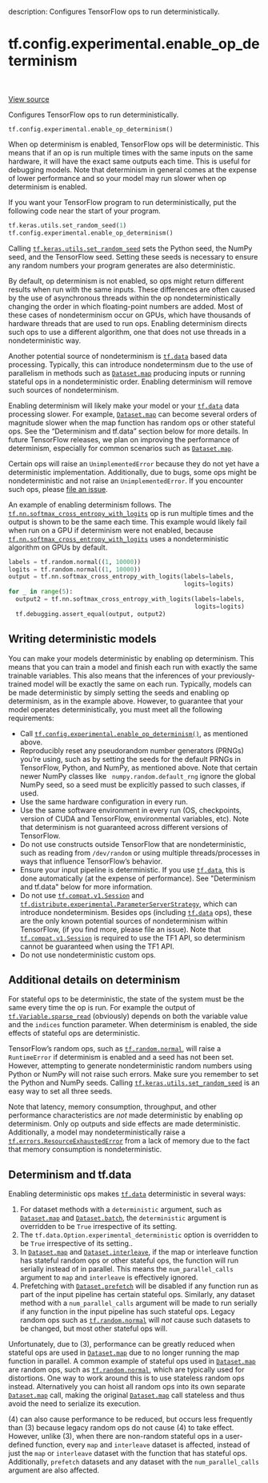 description: Configures TensorFlow ops to run deterministically.

<div itemscope itemtype="http://developers.google.com/ReferenceObject">
<meta itemprop="name" content="tf.config.experimental.enable_op_determinism" />
<meta itemprop="path" content="Stable" />
</div>

# tf.config.experimental.enable_op_determinism

<!-- Insert buttons and diff -->

<table class="tfo-notebook-buttons tfo-api nocontent" align="left">

</table>

<a target="_blank" class="external" href="/code/stable/tensorflow/python/framework/config.py">View source</a>



Configures TensorFlow ops to run deterministically.

<pre class="devsite-click-to-copy prettyprint lang-py tfo-signature-link">
<code>tf.config.experimental.enable_op_determinism()
</code></pre>



<!-- Placeholder for "Used in" -->

When op determinism is enabled, TensorFlow ops will be deterministic. This
means that if an op is run multiple times with the same inputs on the same
hardware, it will have the exact same outputs each time. This is useful for
debugging models. Note that determinism in general comes at the expense of
lower performance and so your model may run slower when op determinism is
enabled.

If you want your TensorFlow program to run deterministically, put the
following code near the start of your program.

```python
tf.keras.utils.set_random_seed(1)
tf.config.experimental.enable_op_determinism()
```

Calling <a href="../../../tf/keras/utils/set_random_seed.md"><code>tf.keras.utils.set_random_seed</code></a> sets the Python seed, the NumPy seed,
and the TensorFlow seed. Setting these seeds is necessary to ensure any random
numbers your program generates are also deterministic.

By default, op determinism is not enabled, so ops might return different
results when run with the same inputs. These differences are often caused by
the use of asynchronous threads within the op nondeterministically changing
the order in which floating-point numbers are added. Most of these cases of
nondeterminism occur on GPUs, which have thousands of hardware threads that
are used to run ops. Enabling determinism directs such ops to use a different
algorithm, one that does not use threads in a nondeterministic way.

Another potential source of nondeterminism is <a href="../../../tf/data.md"><code>tf.data</code></a> based data processing.
Typically, this can introduce nondeterminsm due to the use of parallelism in
methods such as <a href="../../../tf/data/Dataset.md#map"><code>Dataset.map</code></a> producing inputs or running stateful ops in a
nondeterministic order. Enabling determinism will remove such sources of
nondeterminism.

Enabling determinism will likely make your model or your <a href="../../../tf/data.md"><code>tf.data</code></a> data
processing slower. For example, <a href="../../../tf/data/Dataset.md#map"><code>Dataset.map</code></a> can become several orders of
magnitude slower when the map function has random ops or other stateful ops.
See the “Determinism and tf.data” section below for more details. In future
TensorFlow releases, we plan on improving the performance of determinism,
especially for common scenarios such as <a href="../../../tf/data/Dataset.md#map"><code>Dataset.map</code></a>.

Certain ops will raise an `UnimplementedError` because they do not yet have a
deterministic implementation. Additionally, due to bugs, some ops might be
nondeterministic and not raise an `UnimplementedError`. If you encounter such
ops, please [file an issue](https://github.com/tensorflow/tensorflow/issues).

An example of enabling determinism follows. The
<a href="../../../tf/nn/softmax_cross_entropy_with_logits.md"><code>tf.nn.softmax_cross_entropy_with_logits</code></a> op is run multiple times and the
output is shown to be the same each time. This example would likely fail when
run on a GPU if determinism were not enabled, because
<a href="../../../tf/nn/softmax_cross_entropy_with_logits.md"><code>tf.nn.softmax_cross_entropy_with_logits</code></a> uses a nondeterministic algorithm on
GPUs by default.

```python
labels = tf.random.normal((1, 10000))
logits = tf.random.normal((1, 10000))
output = tf.nn.softmax_cross_entropy_with_logits(labels=labels,
                                                 logits=logits)
for _ in range(5):
  output2 = tf.nn.softmax_cross_entropy_with_logits(labels=labels,
                                                    logits=logits)
  tf.debugging.assert_equal(output, output2)
```

## Writing deterministic models

You can make your models deterministic by enabling op determinism. This
means that you can train a model and finish each run with exactly the same
trainable variables. This also means that the inferences of your
previously-trained model will be exactly the same on each run. Typically,
models can be made deterministic by simply setting the seeds and enabling
op determinism, as in the example above. However, to guarantee that your
model operates deterministically, you must meet all the following
requirements:

* Call <a href="../../../tf/config/experimental/enable_op_determinism.md"><code>tf.config.experimental.enable_op_determinism()</code></a>, as mentioned above.
* Reproducibly reset any pseudorandom number generators (PRNGs) you’re using,
  such as by setting the seeds for the default PRNGs in TensorFlow, Python,
  and NumPy, as mentioned above. Note that certain newer NumPy classes like
 ` numpy.random.default_rng` ignore the global NumPy seed, so a seed must be
  explicitly passed to such classes, if used.
* Use the same hardware configuration in every run.
* Use the same software environment in every run (OS, checkpoints, version of
  CUDA and TensorFlow, environmental variables, etc). Note that determinism is
  not guaranteed across different versions of TensorFlow.
* Do not use constructs outside TensorFlow that are nondeterministic, such as
  reading from `/dev/random` or using multiple threads/processes in ways that
  influence TensorFlow’s behavior.
* Ensure your input pipeline is deterministic. If you use <a href="../../../tf/data.md"><code>tf.data</code></a>, this is
  done automatically (at the expense of performance). See "Determinism and
  tf.data" below for more information.
* Do not use <a href="../../../tf/compat/v1/Session.md"><code>tf.compat.v1.Session</code></a> and
  <a href="../../../tf/distribute/experimental/ParameterServerStrategy.md"><code>tf.distribute.experimental.ParameterServerStrategy</code></a>, which can introduce
  nondeterminism. Besides ops (including <a href="../../../tf/data.md"><code>tf.data</code></a> ops), these are the only
  known potential sources of nondeterminism within TensorFlow, (if you
  find more, please file an issue). Note that <a href="../../../tf/compat/v1/Session.md"><code>tf.compat.v1.Session</code></a> is
  required to use the TF1 API, so determinism cannot be guaranteed when using
  the TF1 API.
* Do not use nondeterministic custom ops.

## Additional details on determinism

For stateful ops to be deterministic, the state of the system must be the same
every time the op is run. For example the output of <a href="../../../tf/Variable.md#sparse_read"><code>tf.Variable.sparse_read</code></a>
(obviously) depends on both the variable value and the `indices` function
parameter.  When determinism is enabled, the side effects of stateful ops are
deterministic.

TensorFlow’s random ops, such as <a href="../../../tf/random/normal.md"><code>tf.random.normal</code></a>, will raise a
`RuntimeError` if determinism is enabled and a seed has not been set. However,
attempting to generate nondeterministic random numbers using Python or NumPy
will not raise such errors. Make sure you remember to set the Python and NumPy
seeds. Calling <a href="../../../tf/keras/utils/set_random_seed.md"><code>tf.keras.utils.set_random_seed</code></a> is an easy way to set all
three seeds.

Note that latency, memory consumption, throughput, and other performance
characteristics are *not* made deterministic by enabling op determinism.
Only op outputs and side effects are made deterministic. Additionally, a model
may nondeterministically raise a <a href="../../../tf/errors/ResourceExhaustedError.md"><code>tf.errors.ResourceExhaustedError</code></a> from a
lack of memory due to the fact that memory consumption is nondeterministic.

## Determinism and tf.data

Enabling deterministic ops makes <a href="../../../tf/data.md"><code>tf.data</code></a> deterministic in several ways:

1. For dataset methods with a `deterministic` argument, such as <a href="../../../tf/data/Dataset.md#map"><code>Dataset.map</code></a>
   and <a href="../../../tf/data/Dataset.md#batch"><code>Dataset.batch</code></a>, the `deterministic` argument is overridden to be
   `True` irrespective of its setting.
2. The `tf.data.Option.experimental_deterministic` option is overridden to be
   `True` irrespective of its setting..
3. In <a href="../../../tf/data/Dataset.md#map"><code>Dataset.map</code></a> and <a href="../../../tf/data/Dataset.md#interleave"><code>Dataset.interleave</code></a>, if the map or interleave
   function has stateful random ops or other stateful ops, the function will
   run serially instead of in parallel. This means the `num_parallel_calls`
   argument to `map` and `interleave` is effectively ignored.
4. Prefetching with <a href="../../../tf/data/Dataset.md#prefetch"><code>Dataset.prefetch</code></a> will be disabled if any function run
   as part of the input pipeline has certain stateful ops. Similarly, any
   dataset method with a `num_parallel_calls` argument will be made to run
   serially if any function in the input pipeline has such stateful ops.
   Legacy random ops such as <a href="../../../tf/random/normal.md"><code>tf.random.normal</code></a> will *not* cause such datasets
   to be changed, but most other stateful ops will.

Unfortunately, due to (3), performance can be greatly reduced when stateful
ops are used in <a href="../../../tf/data/Dataset.md#map"><code>Dataset.map</code></a> due to no longer running the map function in
parallel. A common example of stateful ops used in <a href="../../../tf/data/Dataset.md#map"><code>Dataset.map</code></a> are random
ops, such as <a href="../../../tf/random/normal.md"><code>tf.random.normal</code></a>, which are typically used for distortions. One
way to work around this is to use stateless random ops instead. Alternatively
you can hoist all random ops into its own separate <a href="../../../tf/data/Dataset.md#map"><code>Dataset.map</code></a> call, making
the original <a href="../../../tf/data/Dataset.md#map"><code>Dataset.map</code></a> call stateless and thus avoid the need to serialize
its execution.

(4) can also cause performance to be reduced, but occurs less frequently than
(3) because legacy random ops do not cause (4) to take effect. However, unlike
(3), when there are non-random stateful ops in a user-defined function, every
`map` and `interleave` dataset is affected, instead of just the `map` or
`interleave` dataset with the function that has stateful ops. Additionally,
`prefetch` datasets and any dataset with the `num_parallel_calls` argument are
also affected.